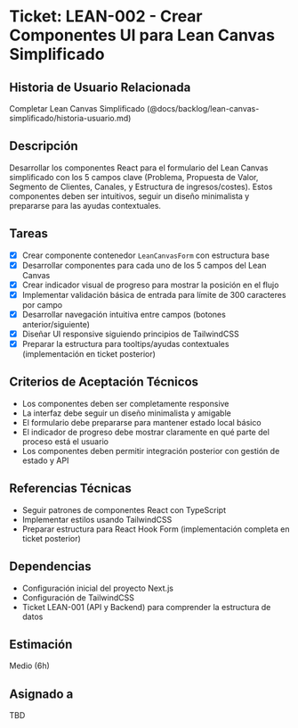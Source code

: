# Ticket: LEAN-002 - Crear Componentes UI para Lean Canvas Simplificado

## Historia de Usuario Relacionada

Completar Lean Canvas Simplificado (@docs/backlog/lean-canvas-simplificado/historia-usuario.md)

## Descripción

Desarrollar los componentes React para el formulario del Lean Canvas simplificado con los 5 campos clave (Problema, Propuesta de Valor, Segmento de Clientes, Canales, y Estructura de ingresos/costes). Estos componentes deben ser intuitivos, seguir un diseño minimalista y prepararse para las ayudas contextuales.

## Tareas

- [x] Crear componente contenedor `LeanCanvasForm` con estructura base
- [x] Desarrollar componentes para cada uno de los 5 campos del Lean Canvas
- [x] Crear indicador visual de progreso para mostrar la posición en el flujo
- [x] Implementar validación básica de entrada para límite de 300 caracteres por campo
- [x] Desarrollar navegación intuitiva entre campos (botones anterior/siguiente)
- [x] Diseñar UI responsive siguiendo principios de TailwindCSS
- [x] Preparar la estructura para tooltips/ayudas contextuales (implementación en ticket posterior)

## Criterios de Aceptación Técnicos

- Los componentes deben ser completamente responsive
- La interfaz debe seguir un diseño minimalista y amigable
- El formulario debe prepararse para mantener estado local básico
- El indicador de progreso debe mostrar claramente en qué parte del proceso está el usuario
- Los componentes deben permitir integración posterior con gestión de estado y API

## Referencias Técnicas

- Seguir patrones de componentes React con TypeScript
- Implementar estilos usando TailwindCSS
- Preparar estructura para React Hook Form (implementación completa en ticket posterior)

## Dependencias

- Configuración inicial del proyecto Next.js
- Configuración de TailwindCSS
- Ticket LEAN-001 (API y Backend) para comprender la estructura de datos

## Estimación

Medio (6h)

## Asignado a

TBD
